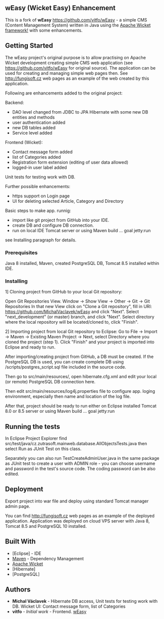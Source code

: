 ## wEasy (Wicket Easy) Enhancement
This is a fork of **wEasy** https://github.com/vitfo/wEasy - a simple CMS (Content Management System) written in Java using the [Apache Wicket framework!](http://wicket.apache.org/) with some enhancements.

## Getting Started

The wEasy project's original purpose is to allow practising on Apache Wicket development creating simple CMS web application (see https://github.com/vitfo/wEasy for original source).
The application can be used for creating and managing simple web pages then. See http://fungisoft.cz web pages as an example of the web created by this application.


Following are enhancements added to the original project:

 Backend:
  - DAO level changed from JDBC to JPA Hibernate with some new DB entities and methods
  - user authentication added
  - new DB tables added
  - Service level added
  
 Frontend (Wicket):
  - Contact message form added
  - list of Categories added
  - Registration form extension (editing of user data allowed)
  - logged-in user label added
  
 Unit tests for testing work with DB.


Further possible enhancements:

- https support on Login page
- UI for deleting selected Article, Category and Directory


Basic steps to make app. runnig: 

- import like git project from GitHub into your IDE.
- create DB and configure DB connection.
- run on local IDE Tomcat server or using Maven build ... goal jetty:run

see Installing paragraph for details.

### Prerequisites

Java 8 installed, Maven, created PostgreSQL DB, Tomcat 8.5 installed within IDE.

### Installing

1] Cloning project from GitHub to your local Git repository:

Open Git Repositories View. Window -> Show View -> Other -> Git -> Git Repositories
In that new View click on "Clone a Git repository", fill in URI: https://github.com/MichalVaclavek/wEasy and click "Next". Select "next_development" (or master) branch, and click "Next". Select directory where the local repository will be located/cloned to, click "Finish". 

2] Importing project from local Git repository to Eclipse:
Go to File -> Import -> Maven -> Existing Maven Project -> Next, select Directory where you cloned the project (step 1). Click "Finish" and your project is imported into Eclipse and ready to run.

After importing/creating project from GitHub, a DB must be created. If the PostgreSQL DB is used, you can create complete DB using /scripts/postgres_script.sql file included in the source code.

Then go to src/main/resources/, open hibernate.cfg.xml and edit your local (or remote) PostgreSQL DB connection here.

Then edit src/main/resources/log4j.properties file to configure app. loging environment, especially  then name and location of the log file.
  
After that, project should be ready to run either on Eclipse installed Tomcat 8.0 or 8.5 server or using Maven build ... goal jetty:run


## Running the tests

In Eclipse Project Explorer find src/test/java/cz.zutrasoft.mainweb.database.AllObjectsTests.java then select Run as JUnit Test on this class.

Separately you can also run TestCreateAdminUser.java in the same package as JUnit test to create a user with ADMIN role - you can choose username and password in the test's source code. The coding password can be also edited. 

## Deployment

Export project into war file and deploy using standard Tomcat manager admin page.
 
You can find http://fungisoft.cz web pages as an example of the deployed application. Application was deployed on cloud VPS server with Java 8, Tomcat 8.5 and PostgreSQL 10 installed.

## Built With

* [Eclipse] - IDE
* [Maven](https://maven.apache.org/) - Dependency Management
* [Apache Wicket](http://wicket.apache.org/)
* [Hibernate]
* [PostgreSQL]

## Authors

* **Michal Václavek** - Hibernate DB access, Unit tests for testing work with DB. Wicket UI: Contact message form, list of Categories
* **vitfo** - *Initial work* - Frontend. [wEasy](https://github.com/vitfo/wEasy)  


